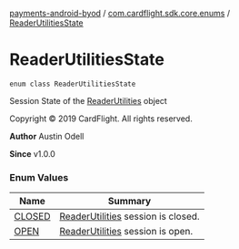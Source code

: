 [payments-android-byod](../../index.md) / [com.cardflight.sdk.core.enums](../index.md) / [ReaderUtilitiesState](./index.md)

# ReaderUtilitiesState

`enum class ReaderUtilitiesState`

Session State of the [ReaderUtilities](#) object

Copyright © 2019 CardFlight. All rights reserved.

**Author**
Austin Odell

**Since**
v1.0.0

### Enum Values

| Name | Summary |
|---|---|
| [CLOSED](-c-l-o-s-e-d.md) | [ReaderUtilities](#) session is closed. |
| [OPEN](-o-p-e-n.md) | [ReaderUtilities](#) session is open. |
